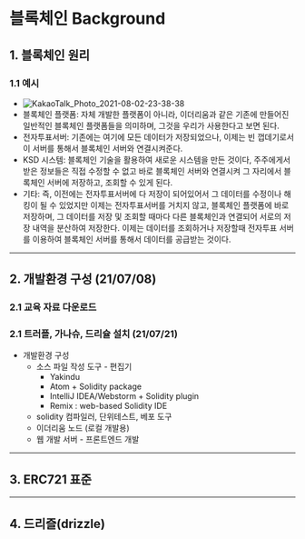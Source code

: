 # 블록체인 Background


## 1. 블록체인 원리

### 1.1 예시
   - ![KakaoTalk_Photo_2021-08-02-23-38-38](https://user-images.githubusercontent.com/58179041/127880213-679bd303-d5d1-42c3-b8f2-5c65944fce03.png)
   - 블록체인 플랫폼: 자체 개발한 플랫폼이 아니라, 이더리움과 같은 기존에 만들어진 일반적인 블록체인 플랫폼들을 의미하며, 그것을 우리가 사용한다고 보면 된다.
   - 전자투표서버: 기존에는 여기에 모든 데이터가 저장되었으나, 이제는 빈 껍데기로서 이 서버를 통해서 블록체인 서버와 연결시켜준다.
   - KSD 시스템: 블록체인 기술을 활용하여 새로운 시스템을 만든 것이다, 주주에게서 받은 정보들은 직접 수정할 수 없고 바로 블록체인 서버와 연결시켜 그 자리에서 블록체인 서버에 저장하고, 조회할 수 있게 된다.
   - 기타: 즉, 이전에는 전자투표서버에 다 저장이 되어있어서 그 데이터를 수정이나 해킹이 될 수 있었지만 이제는 전자투표서버를 거치지 않고, 블록체인 플랫폼에 바로 저장하며, 그 데이터를 저장 및 조회할 때마다 다른 블록체인과 연결되어 서로의 저장 내역을 분산하여 저장한다. 이제는 데이터를 조회하거나 저장할때 전자투표 서버를 이용하여 블록체인 서버를 통해서 데이터를 공급받는 것이다.

   
---

## 2. 개발환경 구성 (21/07/08)

### 2.1 교육 자료 다운로드
   
### 2.1 트러플, 가나슈, 드리슐 설치 (21/07/21)
   - 개발환경 구성
      - 소스 파일 작성 도구 - 편집기
         - Yakindu
         - Atom + Solidity package
         - IntelliJ IDEA/Webstorm + Solidity plugin
         - Remix : web-based Solidity IDE  
      - solidity 컴파일러, 단위테스트, 베포 도구
      - 이더리움 노드 (로컬 개발용)
      - 웹 개발 서버 - 프론트엔드 개발

---
## 3. ERC721 표준

---
## 4. 드리즐(drizzle)
